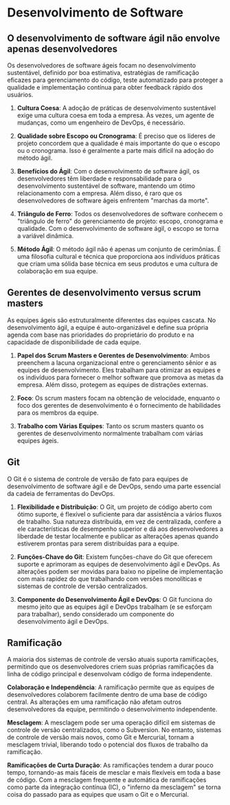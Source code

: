 # Desenvolvimento de Software

## O desenvolvimento de software ágil não envolve apenas desenvolvedores
Os desenvolvedores de software ágeis focam no desenvolvimento sustentável, definido por boa estimativa, estratégias de ramificação eficazes para gerenciamento do código, teste automatizado para proteger a qualidade e implementação contínua para obter feedback rápido dos usuários.

1. **Cultura Coesa**: A adoção de práticas de desenvolvimento sustentável exige uma cultura coesa em toda a empresa. Às vezes, um agente de mudanças, como um engenheiro de DevOps, é necessário.

2. **Qualidade sobre Escopo ou Cronograma**: É preciso que os líderes de projeto concordem que a qualidade é mais importante do que o escopo ou o cronograma. Isso é geralmente a parte mais difícil na adoção do método ágil.

3. **Benefícios do Ágil**: Com o desenvolvimento de software ágil, os desenvolvedores têm liberdade e responsabilidade para o desenvolvimento sustentável de software, mantendo um ótimo relacionamento com a empresa. Além disso, é raro que os desenvolvedores de software ágeis enfrentem "marchas da morte".

4. **Triângulo de Ferro**: Todos os desenvolvedores de software conhecem o "triângulo de ferro" do gerenciamento de projeto: escopo, cronograma e qualidade. Com o desenvolvimento de software ágil, o escopo se torna a variável dinâmica.

5. **Método Ágil**: O método ágil não é apenas um conjunto de cerimônias. É uma filosofia cultural e técnica que proporciona aos indivíduos práticas que criam uma sólida base técnica em seus produtos e uma cultura de colaboração em sua equipe.

## Gerentes de desenvolvimento versus scrum masters
As equipes ágeis são estruturalmente diferentes das equipes cascata. No desenvolvimento ágil, a equipe é auto-organizável e define sua própria agenda com base nas prioridades do proprietário do produto e na capacidade de disponibilidade de cada equipe.

1. **Papel dos Scrum Masters e Gerentes de Desenvolvimento**: Ambos preenchem a lacuna organizacional entre o gerenciamento sênior e as equipes de desenvolvimento. Eles trabalham para otimizar as equipes e os indivíduos para fornecer o melhor software que promova as metas da empresa. Além disso, protegem as equipes de distrações externas.

2. **Foco**: Os scrum masters focam na obtenção de velocidade, enquanto o foco dos gerentes de desenvolvimento é o fornecimento de habilidades para os membros da equipe.

3. **Trabalho com Várias Equipes**: Tanto os scrum masters quanto os gerentes de desenvolvimento normalmente trabalham com várias equipes ágeis.

## Git 
O Git é o sistema de controle de versão de fato para equipes de desenvolvimento de software ágil e de DevOps, sendo uma parte essencial da cadeia de ferramentas do DevOps.

1. **Flexibilidade e Distribuição**: O Git, um projeto de código aberto com ótimo suporte, é flexível o suficiente para dar assistência a vários fluxos de trabalho. Sua natureza distribuída, em vez de centralizada, confere a ele características de desempenho superior e dá aos desenvolvedores a liberdade de testar localmente e publicar as alterações apenas quando estiverem prontas para serem distribuídas para a equipe.

2. **Funções-Chave do Git**: Existem funções-chave do Git que oferecem suporte e aprimoram as equipes de desenvolvimento ágil e DevOps. As alterações podem ser movidas para baixo no pipeline de implementação com mais rapidez do que trabalhando com versões monolíticas e sistemas de controle de versão centralizados.

3. **Componente do Desenvolvimento Ágil e DevOps**: O Git funciona do mesmo jeito que as equipes ágil e DevOps trabalham (e se esforçam para trabalhar), sendo considerado um componente do desenvolvimento ágil e DevOps.

## Ramificação
A maioria dos sistemas de controle de versão atuais suporta ramificações, permitindo que os desenvolvedores criem suas próprias ramificações da linha de código principal e desenvolvam código de forma independente.

**Colaboração e Independência**: A ramificação permite que as equipes de desenvolvedores colaborem facilmente dentro de uma base de código central. As alterações em uma ramificação não afetam outros desenvolvedores da equipe, permitindo o desenvolvimento independente.

**Mesclagem**: A mesclagem pode ser uma operação difícil em sistemas de controle de versão centralizados, como o Subversion. No entanto, sistemas de controle de versão mais novos, como Git e Mercurial, tornam a mesclagem trivial, liberando todo o potencial dos fluxos de trabalho da ramificação.

**Ramificações de Curta Duração**: As ramificações tendem a durar pouco tempo, tornando-as mais fáceis de mesclar e mais flexíveis em toda a base de código. Com a mesclagem frequente e automática de ramificações como parte da integração contínua (IC), o "inferno da mesclagem" se torna coisa do passado para as equipes que usam o Git e o Mercurial.
